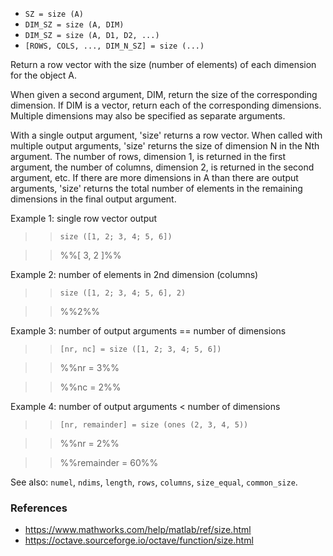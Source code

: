 * `SZ = size (A)`
* `DIM_SZ = size (A, DIM)`
* `DIM_SZ = size (A, D1, D2, ...)`
* `[ROWS, COLS, ..., DIM_N_SZ] = size (...)`

Return a row vector with the size (number of elements) of each
dimension for the object A.

When given a second argument, DIM, return the size of the
corresponding dimension.  If DIM is a vector, return each of the
corresponding dimensions.  Multiple dimensions may also be
specified as separate arguments.

With a single output argument, 'size' returns a row vector.  When
called with multiple output arguments, 'size' returns the size of
dimension N in the Nth argument.  The number of rows, dimension 1,
is returned in the first argument, the number of columns, dimension
2, is returned in the second argument, etc.  If there are more
dimensions in A than there are output arguments, 'size' returns the
total number of elements in the remaining dimensions in the final
output argument.

Example 1: single row vector output

>> `size ([1, 2; 3, 4; 5, 6])`

>> %%[ 3, 2 ]%%

Example 2: number of elements in 2nd dimension (columns)

>> `size ([1, 2; 3, 4; 5, 6], 2)`

>> %%2%%

Example 3: number of output arguments == number of dimensions

>> `[nr, nc] = size ([1, 2; 3, 4; 5, 6])`

>> %%nr = 3%%

>> %%nc = 2%%

Example 4: number of output arguments < number of dimensions

>> `[nr, remainder] = size (ones (2, 3, 4, 5))`

>> %%nr = 2%%

>> %%remainder = 60%%

See also: `numel`, `ndims`, `length`, `rows`, `columns`, `size_equal`,
`common_size`.

### References

* https://www.mathworks.com/help/matlab/ref/size.html
* https://octave.sourceforge.io/octave/function/size.html
